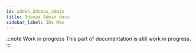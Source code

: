 ```yaml
---
id: addon_3dsmax_admin
title: 3dsmax Admin docs
sidebar_label: 3Ds Max
---
```


:::note Work in progress
This part of documentation is still work in progress.
:::
